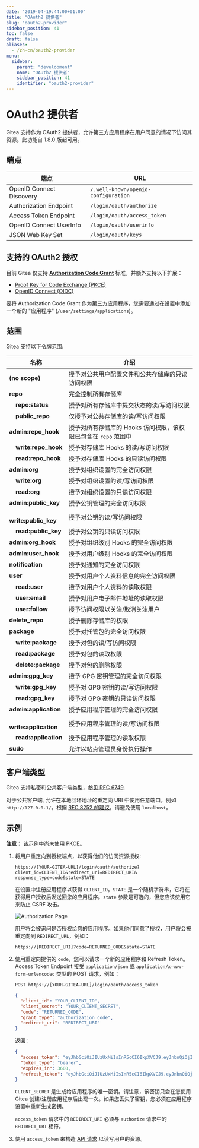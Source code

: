 ```yaml
---
date: "2019-04-19:44:00+01:00"
title: "OAuth2 提供者"
slug: "oauth2-provider"
sidebar_position: 41
toc: false
draft: false
aliases:
  - /zh-cn/oauth2-provider
menu:
  sidebar:
    parent: "development"
    name: "OAuth2 提供者"
    sidebar_position: 41
    identifier: "oauth2-provider"
---
```


# OAuth2 提供者

Gitea 支持作为 OAuth2 提供者，允许第三方应用程序在用户同意的情况下访问其资源。此功能自 1.8.0 版起可用。

## 端点

| 端点                     | URL                                 |
| ------------------------ | ----------------------------------- |
| OpenID Connect Discovery | `/.well-known/openid-configuration` |
| Authorization Endpoint   | `/login/oauth/authorize`            |
| Access Token Endpoint    | `/login/oauth/access_token`         |
| OpenID Connect UserInfo  | `/login/oauth/userinfo`             |
| JSON Web Key Set         | `/login/oauth/keys`                 |

## 支持的 OAuth2 授权

目前 Gitea 仅支持 [**Authorization Code Grant**](https://tools.ietf.org/html/rfc6749#section-1.3.1) 标准，并额外支持以下扩展：

- [Proof Key for Code Exchange (PKCE)](https://tools.ietf.org/html/rfc7636)
- [OpenID Connect (OIDC)](https://openid.net/specs/openid-connect-core-1_0.html#CodeFlowAuth)

要将 Authorization Code Grant 作为第三方应用程序，您需要通过在设置中添加一个新的 "应用程序" (`/user/settings/applications`)。

## 范围

Gitea 支持以下令牌范围:

| 名称 | 介绍 |
| ---- | ----------- |
| **(no scope)** | 授予对公共用户配置文件和公共存储库的只读访问权限 |
| **repo** | 完全控制所有存储库 |
| &nbsp;&nbsp;&nbsp; **repo:status** | 授予对所有存储库中提交状态的读/写访问权限 |
| &nbsp;&nbsp;&nbsp; **public_repo** | 仅授予对公共存储库的读/写访问权限 |
| **admin:repo_hook** | 授予对所有存储库的 Hooks 访问权限，该权限已包含在 `repo` 范围中 |
| &nbsp;&nbsp;&nbsp; **write:repo_hook** | 授予对存储库 Hooks 的读/写访问权限 |
| &nbsp;&nbsp;&nbsp; **read:repo_hook** | 授予对存储库 Hooks 的只读访问权限 |
| **admin:org** | 授予对组织设置的完全访问权限 |
| &nbsp;&nbsp;&nbsp; **write:org** | 授予对组织设置的读/写访问权限 |
| &nbsp;&nbsp;&nbsp; **read:org** | 授予对组织设置的只读访问权限 |
| **admin:public_key** | 授予公钥管理的完全访问权限 |
| &nbsp;&nbsp;&nbsp; **write:public_key** | 授予对公钥的读/写访问权限 |
| &nbsp;&nbsp;&nbsp; **read:public_key** | 授予对公钥的只读访问权限 |
| **admin:org_hook** | 授予对组织级别 Hooks 的完全访问权限 |
| **admin:user_hook** | 授予对用户级别 Hooks 的完全访问权限 |
| **notification** | 授予对通知的完全访问权限 |
| **user** | 授予对用户个人资料信息的完全访问权限 |
| &nbsp;&nbsp;&nbsp; **read:user** | 授予对用户个人资料的读取权限 |
| &nbsp;&nbsp;&nbsp; **user:email** | 授予对用户电子邮件地址的读取权限 |
| &nbsp;&nbsp;&nbsp; **user:follow** | 授予访问权限以关注/取消关注用户 |
| **delete_repo** | 授予删除存储库的权限 |
| **package** | 授予对托管包的完全访问权限 |
| &nbsp;&nbsp;&nbsp; **write:package** | 授予对包的读/写访问权限 |
| &nbsp;&nbsp;&nbsp; **read:package** | 授予对包的读取权限 |
| &nbsp;&nbsp;&nbsp; **delete:package** | 授予对包的删除权限 |
| **admin:gpg_key** | 授予 GPG 密钥管理的完全访问权限 |
| &nbsp;&nbsp;&nbsp; **write:gpg_key** | 授予对 GPG 密钥的读/写访问权限 |
| &nbsp;&nbsp;&nbsp; **read:gpg_key** | 授予对 GPG 密钥的只读访问权限 |
| **admin:application** | 授予应用程序管理的完全访问权限 |
| &nbsp;&nbsp;&nbsp; **write:application** | 授予应用程序管理的读/写访问权限 |
| &nbsp;&nbsp;&nbsp; **read:application** | 授予应用程序管理的读取权限 |
| **sudo** | 允许以站点管理员身份执行操作 |

## 客户端类型

Gitea 支持私密和公共客户端类型，[参见 RFC 6749](https://datatracker.ietf.org/doc/html/rfc6749#section-2.1).

对于公共客户端, 允许在本地回环地址的重定向 URI 中使用任意端口，例如 `http://127.0.0.1/`。根据 [RFC 8252 的建议](https://datatracker.ietf.org/doc/html/rfc8252#section-8.3)，请避免使用 `localhost`。

## 示例

**注意：** 该示例中尚未使用 PKCE。

1. 将用户重定向到授权端点，以获得他们的访问资源授权:

   ```curl
   https://[YOUR-GITEA-URL]/login/oauth/authorize?client_id=CLIENT_ID&redirect_uri=REDIRECT_URI& response_type=code&state=STATE
   ```

   在设置中注册应用程序以获得 `CLIENT_ID`。`STATE` 是一个随机字符串，它将在获得用户授权后发送回您的应用程序。`state` 参数是可选的，但您应该使用它来防止 CSRF 攻击。

   ![Authorization Page](/authorize.png)

   用户将会被询问是否授权给您的应用程序。如果他们同意了授权，用户将会被重定向到 `REDIRECT_URL`，例如：

   ```curl
   https://[REDIRECT_URI]?code=RETURNED_CODE&state=STATE
   ```

2. 使用重定向提供的 `code`，您可以请求一个新的应用程序和 Refresh Token。Access Token Endpoint 接受 `application/json` 或 `application/x-www-form-urlencoded` 类型的 POST 请求，例如：

   ```curl
   POST https://[YOUR-GITEA-URL]/login/oauth/access_token
   ```

   ```json
   {
     "client_id": "YOUR_CLIENT_ID",
     "client_secret": "YOUR_CLIENT_SECRET",
     "code": "RETURNED_CODE",
     "grant_type": "authorization_code",
     "redirect_uri": "REDIRECT_URI"
   }
   ```

   返回：

   ```json
   {
     "access_token": "eyJhbGciOiJIUzUxMiIsInR5cCI6IkpXVCJ9.eyJnbnQiOjIsInR0IjowLCJleHAiOjE1NTUxNzk5MTIsImlhdCI6MTU1NTE3NjMxMn0.0-iFsAwBtxuckA0sNZ6QpBQmywVPz129u75vOM7wPJecw5wqGyBkmstfJHAjEOqrAf_V5Z-1QYeCh_Cz4RiKug",
     "token_type": "bearer",
     "expires_in": 3600,
     "refresh_token": "eyJhbGciOiJIUzUxMiIsInR5cCI6IkpXVCJ9.eyJnbnQiOjIsInR0IjoxLCJjbnQiOjEsImV4cCI6MTU1NzgwNDMxMiwiaWF0IjoxNTU1MTc2MzEyfQ.S_HZQBy4q9r5SEzNGNIoFClT43HPNDbUdHH-GYNYYdkRfft6XptJBkUQscZsGxOW975Yk6RbgtGvq1nkEcklOw"
   }
   ```

   `CLIENT_SECRET` 是生成给应用程序的唯一密钥。请注意，该密钥只会在您使用 Gitea 创建/注册应用程序后出现一次。如果您丢失了密钥，您必须在应用程序设置中重新生成密钥。

   `access_token` 请求中的 `REDIRECT_URI` 必须与 `authorize` 请求中的 `REDIRECT_URI` 相符。

3. 使用 `access_token` 来构造 [API 请求](development/api-usage.md#oauth2-provider) 以读写用户的资源。

